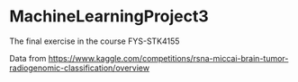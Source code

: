 # MachineLearningProject3
The final exercise in the course FYS-STK4155

Data from https://www.kaggle.com/competitions/rsna-miccai-brain-tumor-radiogenomic-classification/overview
